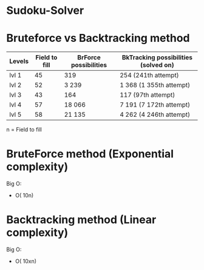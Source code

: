 # Sudoku-Solver

# Bruteforce vs Backtracking method

| Levels | Field to fill | BrForce possibilities | BkTracking possibilities (solved on) |
| ------ | ------------- | --------------------- | ------------------------------------ |
| lvl 1  | 45            | 319                   | 254 (241th attempt)                  |
| lvl 2  | 52            | 3 239                 | 1 368 (1 355th attempt)              |
| lvl 3  | 43            | 164                   | 117 (97th attempt)                   |
| lvl 4  | 57            | 18 066                | 7 191 (7 172th attempt)              |
| lvl 5  | 58            | 21 135                | 4 262 (4 246th attempt)              |

n = Field to fill

# BruteForce method (Exponential complexity)
 Big O: 
 - O( 10n)

# Backtracking method (Linear complexity)
Big O:
- O( 10xn)
